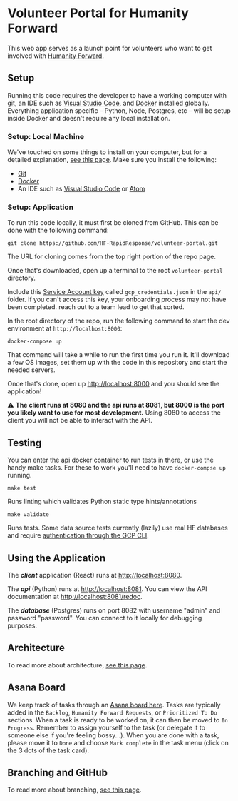 # Volunteer Portal for Humanity Forward

This web app serves as a launch point for volunteers who want to get involved with [Humanity Forward](https://movehumanityforward.com/).

## Setup

Running this code requires the developer to have a working computer with [git](https://git-scm.com/downloads), an IDE such as [Visual Studio Code](https://code.visualstudio.com/), and [Docker](https://www.docker.com/) installed globally. Everything application specific – Python, Node, Postgres, etc – will be setup inside Docker and doesn't require any local installation.

### Setup: Local Machine

We've touched on some things to install on your computer, but for a detailed explanation, [see this page](/docs/setup.md). Make sure you install the following:

* [Git](https://git-scm.com/downloads)
* [Docker](https://www.docker.com/)
* An IDE such as [Visual Studio Code](https://code.visualstudio.com/) or [Atom](https://atom.io/)

### Setup: Application

To run this code locally, it must first be cloned from GitHub. This can be done with the following command:

`git clone https://github.com/HF-RapidResponse/volunteer-portal.git`

The URL for cloning comes from the top right portion of the repo page.

Once that's downloaded, open up a terminal to the root `volunteer-portal` directory.

Include this [Service Account key](https://storage.cloud.google.com/humanity-forward-infra/gcp_credentials.json) called `gcp_credentials.json` in the `api/` folder. If you can't access this key, your onboarding process may not have been completed. reach out to a team lead to get that sorted.

In the root directory of the repo, run the following command to start the dev environment at `http://localhost:8000`:

`docker-compose up`

That command will take a while to run the first time you run it. It'll download a few OS images, set them up with the code in this repository and start the needed servers.

Once that's done, open up [http://localhost:8000](http://localhost:8000) and you should see the application!

:warning: **The client runs at 8080 and the api runs at 8081, but 8000 is the port you likely want to use for most development.** Using 8080 to access the client you will not be able to interact with the API.

## Testing

You can enter the api docker container to run tests in there, or use the handy make tasks. For these to work you'll need to have `docker-compse up` running.

`make test`

Runs linting which validates Python static type hints/annotations

`make validate`

Runs tests. Some data source tests currently (lazily) use real HF databases and require [authentication through the GCP CLI](https://cloud.google.com/sdk/docs/authorizing#authorizing_with_a_user_account).


## Using the Application

The ***client*** application (React) runs at [http://localhost:8080](http://localhost:8080).

The ***api*** (Python) runs at [http://localhost:8081](http://localhost:8081). You can view the API documentation at [http://localhost:8081/redoc](http://localhost:8081/redoc).

The ***database*** (Postgres) runs on port 8082 with username "admin" and password "password". You can connect to it locally for debugging purposes.

## Architecture

To read more about architecture, [see this page](/docs/architecture.md).

## Asana Board

We keep track of tasks through an [Asana board here](https://app.asana.com/0/1196959085120745/board). Tasks are typically added in the `Backlog`, `Humanity Forward Requests`, or `Prioritized To Do` sections. When a task is ready to be worked on, it can then be moved to `In Progress`. Remember to assign yourself to the task (or delegate it to someone else if you're feeling bossy...). When you are done with a task, please move it to `Done` and choose `Mark complete` in the task menu (click on the 3 dots of the task card).

## Branching and GitHub

To read more about branching, [see this page](/docs/branching.md).
